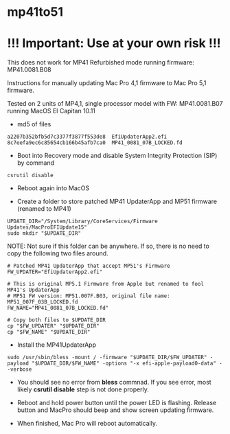 # mp41to51

# !!! Important: Use at your own risk !!!

This does not work for MP41 Refurbished mode running firmware: MP41.0081.B08

Instructions for manually updating Mac Pro 4,1 firmware to Mac Pro 5,1 firmware.

Tested on 2 units of MP4,1, single processor model with FW: MP41.0081.B07 running MacOS El Capitan 10.11

- md5 of files

```
a2207b352bfb5d7c3377f3877f553de8  EfiUpdaterApp2.efi
8c7eefa9ec6c85654cb166b45afb7ca0  MP41_0081_07B_LOCKED.fd
```

- Boot into Recovery mode and disable System Integrity Protection (SIP) by command

```csrutil disable```

- Reboot again into MacOS

- Create a folder to store patched MP41 UpdaterApp and MP51 firmware (renamed to MP41)

```
UPDATE_DIR="/System/Library/CoreServices/Firmware Updates/MacProEFIUpdate15"
sudo mkdir "$UPDATE_DIR"
```

NOTE: Not sure if this folder can be anywhere. If so, there is no need to copy the following two files around.

```
# Patched MP41 UpdaterApp that accept MP51's Firmware
FW_UPDATER="EfiUpdaterApp2.efi"

# This is original MP5.1 Firmware from Apple but renamed to fool MP41's UpdaterApp
# MP51 FW version: MP51.007F.B03, original file name: MP51_007F_03B_LOCKED.fd
FW_NAME="MP41_0081_07B_LOCKED.fd"

# Copy both files to $UPDATE_DIR
cp "$FW_UPDATER" "$UPDATE_DIR"
cp "$FW_NAME" "$UPDATE_DIR"
```

- Install the MP41UpdaterApp
```
sudo /usr/sbin/bless -mount / -firmware "$UPDATE_DIR/$FW_UPDATER" -payload "$UPDATE_DIR/$FW_NAME" -options "-x efi-apple-payload0-data" --verbose
```

- You should see no error from **bless** commnad. If you see error, most likely **csrutil disable** step is not done properly.

- Reboot and hold power button until the power LED is flashing. Release button and MacPro should beep and show screen updating firmware.

- When finished, Mac Pro will reboot automatically.




